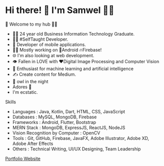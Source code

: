 <h1>Hi there! <span class="wave">👋</span>  I'm Samwel 🙋‍♂️</h1>

🎍 Welcome to my hub 👨‍💻

 - 👨‍🎓 24 year old Business Information Technology Graduate.
- 👨‍💻 #SelfTaught Developer.
- 📱 Developer of mobile applications.
- 👨‍💻 Mostly working on 📱Android 🔥Firebase!
- 🌐 I'm also looking at web development.
- 👁️ Fallen in LOVE with ❤️Digital Image Processing and Computer Vision
- 🤔 Enthusiast for machine learning and artificial intelligence
- ✍️ Create content for Medium.
- 🦉 owl in the night
- Adores 🎵
- I'm ecstatic.
 
 
 Skills

 - Languages : Java, Kotlin, Dart, HTML, CSS, JavaScript
 - Databases : MySQL, MongoDB, Firebase
 - Frameworks : Android, Flutter, Bootstrap
 - MERN Stack : MongoDB, ExpressJS, ReactJS, NodeJS
 - Vision Recognition by Computer : OpenCV
 - Tools : Git, GitHub, Firebase, JavaFX, Adobe Illustrator, Adobe XD, Adobe After Effects
 - Others : Technical Writing, UI/UX Designing, Team Leadership



<a href="https://samwelnyandoro1.netlify.app/">Portfolio Website</a>
